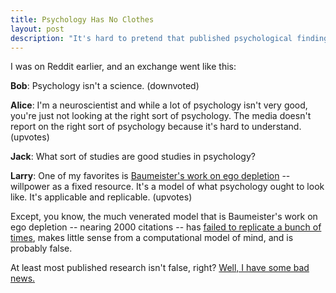 ```yaml
---
title: Psychology Has No Clothes
layout: post
description: "It's hard to pretend that published psychological findings mean much when contrary evidence keeps coming in."
---
```


I was on Reddit earlier, and an exchange went like this:

**Bob**: Psychology isn't a science. (downvoted)

**Alice**: I'm a neuroscientist and while a lot of psychology isn't very good, you're just not looking at the right sort of psychology. The media doesn't report on the right sort of psychology because it's hard to understand. (upvotes)

**Jack**: What sort of studies are good studies in psychology?

**Larry**: One of my favorites is [Baumeister's work on ego depletion](https://my.psychologytoday.com/files/attachments/584/baumeisteretal1998.pdf) -- willpower as a fixed resource. It's a model of what psychology ought to look like. It's applicable and replicable. (upvotes)

Except, you know, the much venerated model that is Baumeister's work on ego depletion -- nearing 2000 citations -- has [failed to replicate a bunch of times](http://www.edge.org/panel/headcon-13-part-iv-p-hacking-and-the-replication-crisis), makes little sense from a computational model of mind, and is probably false. 

At least most published research isn't false, right? [Well, I have some bad news.](http://marginalrevolution.com/marginalrevolution/2005/09/why_most_publis.html)
